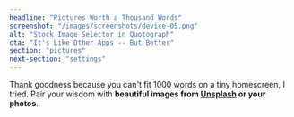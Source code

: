 ```yaml
---
headline: "Pictures Worth a Thousand Words"
screenshot: "/images/screenshots/device-05.png"
alt: "Stock Image Selector in Quotograph"
cta: "It's Like Other Apps -- But Better"
section: "pictures"
next-section: "settings"
---
```

Thank goodness because you can't fit 1000 words on a tiny homescreen, I tried. Pair your wisdom with **beautiful images from [Unsplash](https://unsplash.com/) or your photos**.